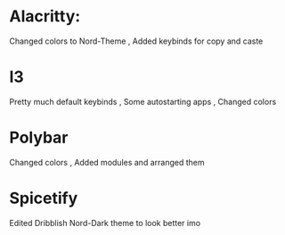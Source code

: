 # Alacritty:
Changed colors to Nord-Theme ,
Added keybinds for copy and caste
# I3
Pretty much default keybinds ,
Some autostarting apps ,
Changed colors
# Polybar
Changed colors ,
Added modules and arranged them
# Spicetify
Edited Dribblish Nord-Dark theme to look better imo
